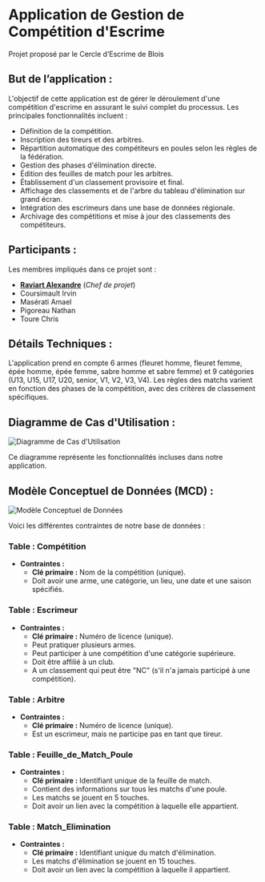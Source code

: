 # Application de Gestion de Compétition d'Escrime

Projet proposé par le Cercle d’Escrime de Blois

## But de l’application :

L'objectif de cette application est de gérer le déroulement d'une compétition d'escrime en assurant le suivi complet du processus. Les principales fonctionnalités incluent :

- Définition de la compétition.
- Inscription des tireurs et des arbitres.
- Répartition automatique des compétiteurs en poules selon les règles de la fédération.
- Gestion des phases d'élimination directe.
- Édition des feuilles de match pour les arbitres.
- Établissement d'un classement provisoire et final.
- Affichage des classements et de l'arbre du tableau d'élimination sur grand écran.
- Intégration des escrimeurs dans une base de données régionale.
- Archivage des compétitions et mise à jour des classements des compétiteurs.

## Participants :

Les membres impliqués dans ce projet sont :

- <u>**Raviart Alexandre**</u> (*Chef de projet*)
- Coursimault Irvin
- Masérati Amael
- Pigoreau Nathan 
- Toure Chris

## Détails Techniques :

L'application prend en compte 6 armes (fleuret homme, fleuret femme, épée homme, épée femme, sabre homme et sabre femme) et 9 catégories (U13, U15, U17, U20, senior, V1, V2, V3, V4). Les règles des matchs varient en fonction des phases de la compétition, avec des critères de classement spécifiques.

## Diagramme de Cas d'Utilisation :

![Diagramme de Cas d'Utilisation](lien)

Ce diagramme représente les fonctionnalités incluses dans notre application.

## Modèle Conceptuel de Données (MCD) :

![Modèle Conceptuel de Données](lien)

Voici les différentes contraintes de notre base de données :

### Table : Compétition
- **Contraintes :**
  - **Clé primaire :** Nom de la compétition (unique).
  - Doit avoir une arme, une catégorie, un lieu, une date et une saison spécifiés.

### Table : Escrimeur
- **Contraintes :**
  - **Clé primaire :** Numéro de licence (unique).
  - Peut pratiquer plusieurs armes.
  - Peut participer à une compétition d'une catégorie supérieure.
  - Doit être affilié à un club.
  - A un classement qui peut être "NC" (s'il n'a jamais participé à une compétition).

### Table : Arbitre
- **Contraintes :**
  - **Clé primaire :** Numéro de licence (unique).
  - Est un escrimeur, mais ne participe pas en tant que tireur.

### Table : Feuille_de_Match_Poule
- **Contraintes :**
  - **Clé primaire :** Identifiant unique de la feuille de match.
  - Contient des informations sur tous les matchs d'une poule.
  - Les matchs se jouent en 5 touches.
  - Doit avoir un lien avec la compétition à laquelle elle appartient.

### Table : Match_Elimination
- **Contraintes :**
  - **Clé primaire :** Identifiant unique du match d'élimination.
  - Les matchs d'élimination se jouent en 15 touches.
  - Doit avoir un lien avec la compétition à laquelle il appartient.


